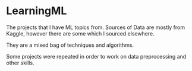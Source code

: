 # LearningML
The projects that I have ML topics from. Sources of Data are mostly from Kaggle, however there are some which I sourced elsewhere.

They are a mixed bag of techniques and algorithms.

Some projects were repeated in order to work on data preprocessing and other skills.
